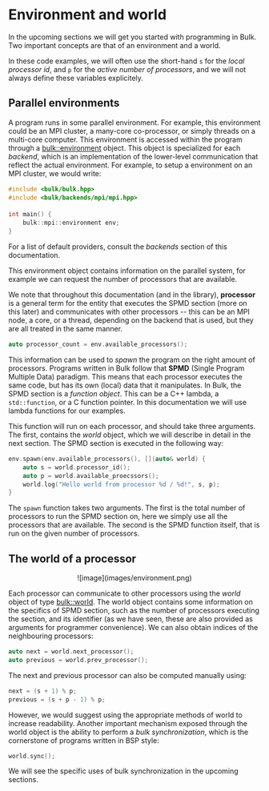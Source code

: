 Environment and world
=====================

In the upcoming sections we will get you started with programming in Bulk. Two important concepts are that of an environment and a world.

In these code examples, we will often use the short-hand `s` for the _local processor id_, and `p` for the _active number of processors_, and we will not always define these variables explicitely.

Parallel environments
---------------------

A program runs in some parallel environment. For example, this
environment could be an MPI cluster, a many-core co-processor, or simply
threads on a multi-core computer. This environment is accessed within
the program through a [bulk::environment](api/environment.html) object.
This object is specialized for each *backend*, which is an
implementation of the lower-level communication that reflect the actual
environment. For example, to setup a environment on an MPI cluster, we
would write:

```cpp
#include <bulk/bulk.hpp>
#include <bulk/backends/mpi/mpi.hpp>

int main() {
    bulk::mpi::environment env;
}
```

For a list of default providers, consult the *backends* section of this
documentation.

This environment object contains information on the parallel system, for
example we can request the number of processors that are available.

We note that throughout this documentation (and in the library),
**processor** is a general term for the entity that executes the SPMD
section (more on this later) and communicates with other processors --
this can be an MPI node, a core, or a thread, depending on the backend
that is used, but they are all treated in the same manner.

```cpp
auto processor_count = env.available_processors();
```

This information can be used to *spawn* the program on the right amount
of processors. Programs written in Bulk follow that **SPMD** (Single
Program Multiple Data) paradigm. This means that each processor executes
the same code, but has its own (local) data that it manipulates. In
Bulk, the SPMD section is a *function object*. This can be a C++ lambda,
a `std::function`, or a C function pointer. In this
documentation we will use lambda functions for our examples.

This function will run on each processor, and should take three
arguments. The first, contains the *world* object, which we will
describe in detail in the next section. The SPMD section is executed
in the following way:

```cpp
env.spawn(env.available_processors(), [](auto& world) {
    auto s = world.processor_id();
    auto p = world.available_proecssors();
    world.log("Hello world from processor %d / %d!", s, p);
}
```

The `spawn` function takes two arguments. The first is the
total number of processors to run the SPMD section on, here we simply
use all the processors that are available. The second is the SPMD
function itself, that is run on the given number of processors.

The world of a processor
------------------------

<center>
![image](images/environment.png)
</center>

Each processor can communicate to other processors using the *world*
object of type [bulk::world](api/world.html). The world object contains
some information on the specifics of SPMD section, such as the number of
processors executing the section, and its identifier (as we have seen,
these are also provided as arguments for programmer convenience). We can
also obtain indices of the neighbouring processors:

```cpp
auto next = world.next_processor();
auto previous = world.prev_processor();
```

The next and previous processor can also be computed manually using:

```cpp
next = (s + 1) % p;
previous = (s + p - 1) % p;
```

However, we would suggest using the appropriate methods of world to
increase readability. Another important mechanism exposed through the
world object is the ability to perform a *bulk synchronization*, which
is the cornerstone of programs written in BSP style:

```cpp
world.sync();
```

We will see the specific uses of bulk synchronization in the upcoming
sections.
